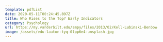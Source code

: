 ```yaml
---
template: pdfList
date: 2020-05-11T00:24:45.897Z
title: Who Rises to the Top? Early Indicators
category: Psychology
url: https://my.vanderbilt.edu/smpy/files/2013/02/Kell-Lubinski-Benbow-20131.pdf
image: /assets/edu-lauton-tyq-0lpp6e4-unsplash.jpg
---
```

